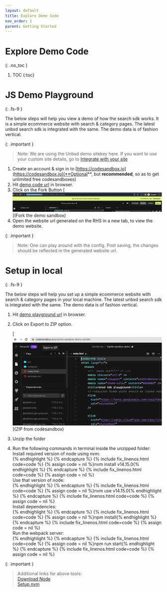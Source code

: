 ```yaml
---
layout: default
title: Explore Demo Code
nav_order: 1
parent: Getting Started
---
```


# Explore Demo Code
{: .no_toc }

1. TOC
{:toc}

# JS Demo Playground
{: .fs-9 }

The below steps will help you view a demo of how the search sdk works. 
It is a simple ecommerce website with search & category pages. 
The latest unbxd search sdk is integrated with the same. 
The demo data is of fashion vertical.

{: .important }
> Note: We are using the Unbxd demo sitekey here. If you want to use your custom site details, go to [Integrate with your site](./integratewithyoursitedetails)

1. Create an account & sign in to [https://codesandbox.io](https://codesandbox.io)(**Optional**, but **recommended**, so as to get unlimited free codesandboxes)
2. Hit [demo code url](https://codesandbox.io/s/vanilla-sandbox-demo-ezmi0v) in browser.
3. Click on the Fork Button
    [![Click on the Fork Button](../assets/fork.png)](Fork the demo sandbox)
4. Open the website url generated on the RHS in a new tab, to view the demo website.

{: .important }
> Note: One can play around with the config. Post saving, the changes should be reflected in the generated website url.

# Setup in local
{: .fs-9 }


The below steps will help you set up a simple ecommerce website with search & category pages in your local machine. The latest unbxd search sdk is integrated with the same. 
The demo data is of fashion vertical.

1. Hit [demo playground url](https://codesandbox.io/s/vanilla-sandbox-demo-ezmi0v) in browser.
2. Click on Export to ZIP option.

    [![Click on Export to ZIP option](../assets/zip.png)](ZIP from codesandbox)
3. Unzip the folder
4. Run the following commands in terminal inside the unzipped folder:<br/>
Install required version of node using nvm:<br/>
{% endhighlight %}
{% endcapture %}
{% include fix_linenos.html code=code %}
{% assign code = nil %}nvm install v14.15.0{% endhighlight %}
{% endcapture %}
{% include fix_linenos.html code=code %}
{% assign code = nil %}<br/>
Use that version of node:<br/>
{% endhighlight %}
{% endcapture %}
{% include fix_linenos.html code=code %}
{% assign code = nil %}nvm use v14.15.0{% endhighlight %}
{% endcapture %}
{% include fix_linenos.html code=code %}
{% assign code = nil %}<br/>
Install dependencies:<br/>
{% endhighlight %}
{% endcapture %}
{% include fix_linenos.html code=code %}
{% assign code = nil %}npm install{% endhighlight %}
{% endcapture %}
{% include fix_linenos.html code=code %}
{% assign code = nil %}<br/>
Run the webpack server:<br/>
{% endhighlight %}
{% endcapture %}
{% include fix_linenos.html code=code %}
{% assign code = nil %}npm run start{% endhighlight %}
{% endcapture %}
{% include fix_linenos.html code=code %}
{% assign code = nil %}<br/>

{: .important }
> Additional links for above tools:<br/>
[Download Node](3https://nodejs.org/en/download/)<br/>
[Setup nvm](https://nodesource.com/blog/installing-node-js-tutorial-using-nvm-on-mac-os-x-and-ubuntu/)<br/>


